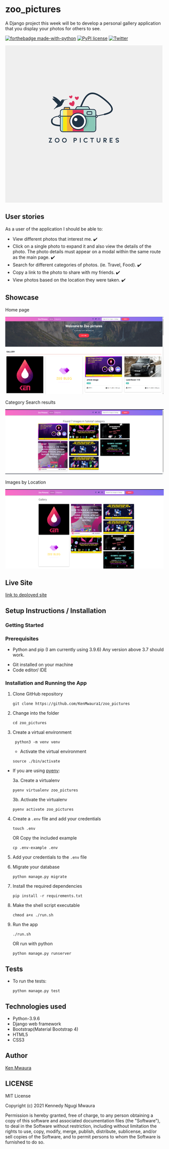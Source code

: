 # zoo_pictures
 A Django project this week will be to develop a personal gallery application that you display your photos for others to see.

[![forthebadge made-with-python](http://ForTheBadge.com/images/badges/made-with-python.svg)](https://www.python.org/)
[![PyPI license](https://img.shields.io/pypi/l/ansicolortags.svg)](https://pypi.python.org/pypi/ansicolortags/)
[![Twitter](https://img.shields.io/twitter/url?style=social&url=https%3A%2F%2Ftwitter.com%2FKen_Mwaura1)](https://twitter.com/intent/tweet?text=Wow:&url=https%3A%2F%2Fgithub.com%2FKenMwaura1%2Fzoo_pictures)

![logo](static/images/Zoo-Pictures-Logo.png)
## User stories
As a user of the application I should be able to:

- View different photos that interest me. :heavy_check_mark:
- Click on a single photo to expand it and also view the details of the photo. The photo details must appear on a modal within the same route as the main page. :heavy_check_mark:
- Search for different categories of photos. (ie. Travel, Food). :heavy_check_mark:
- Copy a link to the photo to share with my friends. :heavy_check_mark:
- View photos based on the location they were taken. :heavy_check_mark:

## Showcase
Home page 

![homepage](static/images/2021-10-11_20-28-Zoo-pictures.png)

Category Search results

![search results](static/images/2021-10-11_20-29-Zoo-pictures-2.png)

Images by Location 

![images by location](static/images/2021-10-11_20-30-Zoo-pictures-3.png)

## Live Site

[link to deployed site](https://zoo-pictures.herokuapp.com/)

## Setup Instructions / Installation

### Getting Started

### Prerequisites

- Python and pip (I am currently using 3.9.6) Any version above 3.7 should work.
* Git installed on your machine
* Code editor/ IDE

### Installation and Running the App

1. Clone GitHub repository

    ```shell
    git clone https://github.com/KenMwaura1/zoo_pictures
    ```

2. Change into the folder

    ```shell
   cd zoo_pictures
    ```

3. Create a virtual environment

   ```shell
    python3 -m venv venv 
   ```

    * Activate the virtual environment

   ```shell
   source ./bin/activate
   ```

* If you are using [pyenv](https://github.com/pyenv/pyenv):

  3a. Create a virtualenv

   ```
   pyenv virtualenv zoo_pictures
   ```

  3b. Activate the virtualenv

   ```
   pyenv activate zoo_pictures
   ```

4. Create a `.env` file and add your credentials

   ```
   touch .env 
   ```

   OR Copy the included example

    ```
    cp .env-example .env 
    ```

5. Add your credentials to the `.env` file

6. Migrate your database 
    ```shell
    python manage.py migrate
    ```

7. Install the required dependencies

   ```shell
   pip install -r requirements.txt
   ```

8. Make the shell script executable

    ```shell
   chmod a+x ./run.sh
    ```

9. Run the app

    ```shell
   ./run.sh
    ```

   OR
   run with python

    ```shell
   python manage.py runserver
    ```

## Tests

* To run the tests:

    ```shell
  python manage.py test
    ```

## Technologies used

* Python-3.9.6
* Django web framework
* Bootstrap(Material Bootstrap 4)
* HTML5
* CSS3

## Author

[Ken Mwaura](https://github.com/KenMwaura1)

## LICENSE

MIT License

Copyright (c) 2021 Kennedy Ngugi Mwaura

Permission is hereby granted, free of charge, to any person obtaining a copy
of this software and associated documentation files (the "Software"), to deal
in the Software without restriction, including without limitation the rights
to use, copy, modify, merge, publish, distribute, sublicense, and/or sell
copies of the Software, and to permit persons to whom the Software is
furnished to do so.
